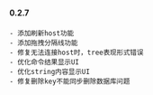 #### 0.2.7
    - 添加刷新host功能
    - 添加拖拽分隔线功能
    - 修复无法连接host时，tree表现形式错误
    - 优化命令结果显示UI
    - 优化string内容显示UI
    - 修复删除key不能同步删除数据库问题